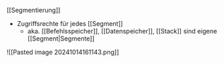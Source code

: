 [[Segmentierung]]

- Zugriffsrechte für jedes [[Segment]]
	- aka. [[Befehlsspeicher]], [[Datenspeicher]], [[Stack]] sind eigene [[Segment|Segmente]]

![[Pasted image 20241014161143.png]]